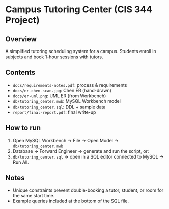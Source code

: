 # Campus Tutoring Center (CIS 344 Project)

## Overview
A simplified tutoring scheduling system for a campus. Students enroll in subjects and book 1-hour sessions with tutors.

## Contents
- `docs/requirements-notes.pdf`: process & requirements
- `docs/er-chen-scan.jpg`: Chen ER (hand-drawn)
- `docs/er-uml.png`: UML ER (from Workbench)
- `db/tutoring_center.mwb`: MySQL Workbench model
- `db/tutoring_center.sql`: DDL + sample data
- `report/final-report.pdf`: final write-up

## How to run
1. Open MySQL Workbench → File → Open Model → `db/tutoring_center.mwb`
2. Database → Forward Engineer → generate and run the script, or:
3. `db/tutoring_center.sql` → open in a SQL editor connected to MySQL → Run All.

## Notes
- Unique constraints prevent double-booking a tutor, student, or room for the same start time.
- Example queries included at the bottom of the SQL file.

